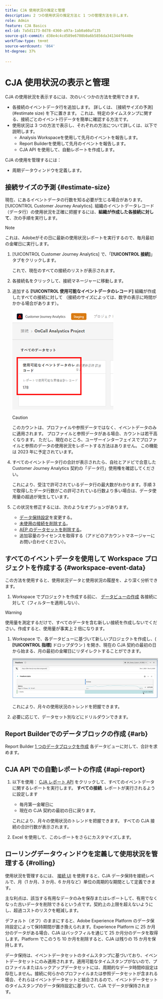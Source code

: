 ```yaml
---
title: CJA 使用状況の推定と管理
description: 2 つの使用状況の推定方法と 1 つの管理方法を示します。
role: Admin
feature: CJA Basics
exl-id: 7a5d1173-8d78-4360-a97a-1ab0a60af135
source-git-commit: d38e4c4cd589e6708b0a6b5856da341344f6440e
workflow-type: tm+mt
source-wordcount: '864'
ht-degree: 37%

---
```


# CJA 使用状況の表示と管理

CJA の使用状況を表示するには、次のいくつかの方法を使用できます。

* 各接続のイベントデータ行を追加します。 詳しくは、 [接続サイズの予測](#estimate size) を下に置きます。 これは、特定のタイムスタンプに関する、接続ごとのイベント行データを簡単に確認する方法です。
* 使用状況は 3 つの方法で表示し、それぞれの方法について詳しくは、以下で説明します。
   * Analysis Workspaceを使用して先月のイベントを報告します。
   * Report Builderを使用して先月のイベントを報告します。
   * CJA API を使用して、自動レポートを作成します。

CJA の使用を管理するには：

* 周期データウィンドウを定義します。

## 接続サイズの予測 {#estimate-size}

現在、にあるイベントデータの行数を知る必要が生じる場合があります。 [!UICONTROL Customer Journey Analytics]. 組織のイベントデータレコード（データ行）の使用状況を正確に把握するには、**組織が作成した各接続に対して**、次の手順を実行します。

>[!NOTE]
>
>これは、Adobeがその日に最新の使用状況レポートを実行するので、毎月最初の金曜日に実行します。

1. [!UICONTROL Customer Journey Analytics] で、「**[!UICONTROL 接続]**」タブをクリックします。

   これで、現在のすべての接続のリストが表示されます。

1. 各接続名をクリックして、接続マネージャーに移動します。

1. 追加する **[!UICONTROL 使用可能なイベントデータのレコード]** 組織が作成したすべての接続に対して （接続のサイズによっては、数字の表示に時間がかかる場合があります）。

   ![イベントデータ](assets/event-data.png)

   >[!CAUTION]
   >
   >   このカウントは、プロファイルや参照データではなく、イベントデータのみに適用されます。 プロファイルと参照データがある場合、カウントは若干高くなります。 ただし、現在のところ、ユーザーインターフェイスでプロファイルと参照のデータの使用状況をレポートする方法はありません。 この機能は 2023 年に予定されています。

1. すべてのイベントデータ行の合計が表示されたら、自社とアドビで合意した Customer Journey Analytics 契約の「データ行」使用権を確認してください。

   これにより、受注で許可されているデータ行の最大数がわかります。手順 3 で取得したデータ行数がこの許可されている行数より多い場合は、データ使用量の超過が発生しています。

1. この状況を修正するには、次のようなオプションがあります。

   * [データ保持設定](https://experienceleague.adobe.com/docs/analytics-platform/using/cja-connections/manage-connections.html?lang=ja#set-rolling-window-for-connection-data-retention)を変更する。
   * [未使用の接続を削除する](https://experienceleague.adobe.com/docs/analytics-platform/using/cja-overview/cja-faq.html?lang=ja#implications-of-deleting-data-components)。
   * [AEP のデータセットを削除する](https://experienceleague.adobe.com/docs/analytics-platform/using/cja-overview/cja-faq.html?lang=ja#implications-of-deleting-data-components)。
   * 追加容量のライセンスを取得する（アドビのアカウントマネージャーにお問い合わせください）。

## すべてのイベントデータを使用して Workspace プロジェクトを作成する {#workspace-event-data}

この方法を使用すると、使用状況データと使用状況の履歴を、より深く分析できます。

1. Workspace でプロジェクトを作成する前に、 [データビューの作成](/help/data-views/create-dataview.md) 各接続に対して（フィルターを適用しない）、

>[!WARNING]
>
>    使用量を測定するだけで、すべてのデータを含む新しい接続を作成しないでください。作成すると、使用量が事実上 2 倍になります。

1. Workspace で、各データビューに基づいて新しいプロジェクトを作成し、( **[!UICONTROL 指標]** ドロップダウン ) を開き、現在の CJA 契約の最初の日から始まる、月の最初の金曜日にリダイレクトすることができます。

   ![イベント](assets/events-usage.png)

   これにより、月々の使用状況のトレンドを把握できます。

1. 必要に応じて、データセット別などにドリルダウンできます。

## Report Builderでのデータブロックの作成 {#arb}

Report Builder [1 つのデータブロックを作成](/help/report-builder/create-a-data-block.md) 各データビューに対して、合計を求めます。

## CJA API での自動レポートの作成 {#api-report}

1. 以下を使用： [CJA レポート API](https://developer.adobe.com/cja-apis/docs/api/#tag/Reporting-API) をクリックして、すべてのイベントデータに関するレポートを実行します。 **すべての接続**. レポートが実行されるように設定します

   * 毎月第一金曜日に
   * 現在の CJA 契約の最初の日に戻ります。

   これにより、月々の使用状況のトレンドを把握できます。 すべての CJA 接続の合計行数が表示されます。

1. Excel を使用して、このレポートをさらにカスタマイズします。

## ローリングデータウィンドウを定義して使用状況を管理する {#rolling}

使用状況を管理するには、 [接続 UI](/help/connections/create-connection.md) を使用すると、CJA データ保持を接続レベルで、月（1 か月、3 か月、6 か月など）単位の周期的な期間として定義できます。

主な利点は、該当する有用なデータのみを保存またはレポートして、有用でなくなった古いデータを削除できるという点です。契約上の上限を超えないようにし、超過コストのリスクを軽減します。

デフォルト（オフ）のままにすると、Adobe Experience Platform のデータ保持設定によって保持期間が置き換えられます。Experience Platform に 25 か月分のデータがある場合、CJA はバックフィルを通じて 25 か月分のデータを取得します。Platform でこのうち 10 か月を削除すると、CJA は残りの 15 か月を保持します。

データ保持は、イベントデータセットのタイムスタンプに基づいており、イベントデータセットにのみ適用されます。適用可能なタイムスタンプがないので、プロファイルまたはルックアップデータセットには、周期的なデータ時間枠設定は存在しません。接続に何らかのプロファイルまたは参照データセットが含まれる場合、それらはイベントデータセットと結合されるので、イベントデータセットのタイムスタンプのデータ保持設定に基づいて、CJA でデータが保持されます。

